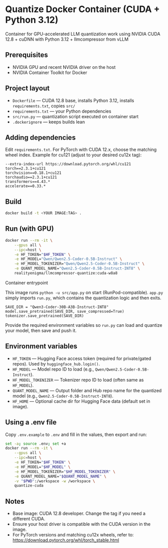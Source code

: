 # Quantize Docker Container (CUDA + Python 3.12)

Container for GPU-accelerated LLM quantization work using NVIDIA CUDA 12.8 + cuDNN with Python 3.12 + llmcompressor from vLLM

## Prerequisites

- NVIDIA GPU and recent NVIDIA driver on the host
- NVIDIA Container Toolkit for Docker

## Project layout

- `Dockerfile` — CUDA 12.8 base, installs Python 3.12, installs `requirements.txt`, copies `src/`
- `requirements.txt` — your Python dependencies
- `src/run.py` — quantization script executed on container start
- `.dockerignore` — keeps builds lean

## Adding dependencies

Edit `requirements.txt`. For PyTorch with CUDA 12.x, choose the matching wheel index. Example for cu121 (adjust to your desired cu12x tag):

```
--extra-index-url https://download.pytorch.org/whl/cu121
torch==2.3.1+cu121
torchvision==0.18.1+cu121
torchaudio==2.3.1+cu121
transformers==4.43.*
accelerate==0.33.*
```

## Build

```bash
docker build -t <YOUR IMAGE:TAG> .
```

## Run (with GPU)

```bash
docker run --rm -it \
	--gpus all \
	--ipc=host \
	-e HF_TOKEN="$HF_TOKEN" \
	-e HF_MODEL="Qwen/Qwen2.5-Coder-0.5B-Instruct" \
	-e HF_MODEL_TOKENIZER="Qwen/Qwen2.5-Coder-0.5B-Instruct" \
	-e QUANT_MODEL_NAME="Qwen2.5-Coder-0.5B-Instruct-INT8" \
	realityenigma/llmcompressor-quantize:cuda-w8a8
```

Container entrypoint

This image runs `python -u src/app.py` on start (RunPod-compatible). `app.py` simply imports `run.py`, which contains the quantization logic and then exits.

```
SAVE_DIR = "Qwen3-Coder-30B-A3B-Instruct-INT8"
model.save_pretrained(SAVE_DIR, save_compressed=True)
tokenizer.save_pretrained(SAVE_DIR)
```

Provide the required environment variables so `run.py` can load and quantize your model, then save and push it.

## Environment variables

- `HF_TOKEN` — Hugging Face access token (required for private/gated repos). Used by `huggingface_hub.login()`.
- `HF_MODEL` — Model repo ID to load (e.g., `Qwen/Qwen2.5-Coder-0.5B-Instruct`).
- `HF_MODEL_TOKENIZER` — Tokenizer repo ID to load (often same as `HF_MODEL`).
- `QUANT_MODEL_NAME` — Output folder and Hub repo name for the quantized model (e.g., `Qwen2.5-Coder-0.5B-Instruct-INT8`).
- `HF_HOME` — Optional cache dir for Hugging Face data (default set in image).

## Using a .env file

Copy `.env.example` to `.env` and fill in the values, then export and run:

```bash
set -a; source .env; set +a
docker run --rm -it \
	--gpus all \
	--ipc=host \
	-e HF_TOKEN="$HF_TOKEN" \
	-e HF_MODEL="$HF_MODEL" \
	-e HF_MODEL_TOKENIZER="$HF_MODEL_TOKENIZER" \
	-e QUANT_MODEL_NAME="$QUANT_MODEL_NAME" \
	-v "$PWD":/workspace -w /workspace \
	quantize-cuda
```

## Notes

- Base image: CUDA 12.8 developer. Change the tag if you need a different CUDA.
- Ensure your host driver is compatible with the CUDA version in the image.
- For PyTorch versions and matching cu12x wheels, refer to: https://download.pytorch.org/whl/torch_stable.html
